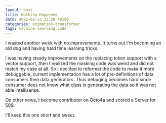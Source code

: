 ```yaml
---
layout: post
title: Nothing Happened
date: 2022-02-13 23:28 +0100
categories: animation-transformer
tags: machine-learning code
---
```

I wasted another week with no improvements. It turns out I'm becoming an old dog and having hard time learning tricks.

I was having steady improvements on the replacing token support with a vector support, then I realized the masking code was weird and did not match my case at all. So I decided to reformat the code to make it more debuggable, current implementation has a lot of pre-definitions of data consumers then data generators. Thus debuging becomes hard since consumer does not know what class is generating the data so it was not able intellisense.

On other news, I become contributer on Octo4a and scored a Server for 50$.

I'll keep this one short and sweet.